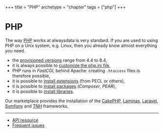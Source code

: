 +++
title = "PHP"
archetype = "chapter"
tags = ["php"]
+++

# PHP

The way [PHP](https://www.php.net) works at alwaysdata is very standard. If you are used to using PHP on a Unix system, e.g. Linux, then you already know almost everything you need.

- the [provisioned versions](languages/php/configuration#supported-versions) range from 4.4 to 8.4,
- it is always possible to [customize the php.ini file](languages/php/configuration#parameters-phpini),
- PHP runs in *FastCGI*, behind Apache: creating `.htaccess` files is therefore possible,
- it is possible to [install extensions](languages/php/extensions) (from PECL or others),
- it is possible to [install packages](languages/php/packages) (*Composer*, *PEAR*),
- it is possible to [install libraries](languages/php/libraries).

Our marketplace provides the installation of the [CakePHP](https://cakephp.org/), [Laminas](https://getlaminas.org/), [Laravel](https://laravel.com/), [Symfony](https://symfony.com/) and [TNH](https://github.com/tnhfw/tnh-fw) frameworks.

---

- [API resource](https://api.alwaysdata.com/v1/environment/php/doc/)
- [Frequent issues](languages/php/troubleshooting)
